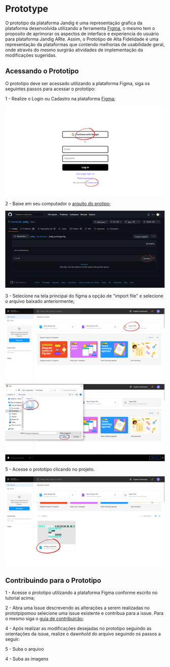 # Prototype

O prototipo da plataforma Jandig é uma representação grafica da plataforma desenvolvida utilizando a ferramenta [Figma](https://www.figma.com/downloads/), o mesmo tem o proposito de aprimorar os aspectos de interface e experiencia do usuário para plataforma Jandig ARte. Assim, o Prototipo de Alta Fidelidade é uma representação da plataformas que contendo melhorias de usabilidade geral, onde através do mesmo surgirão atividades de implementação da modificações sugeridas.


## Acessando o Prototipo
O prototipo deve ser acessado utilizando a plataforma Figma, siga os seguintes passos para acessar o prototipo:

1 - Realize o Login ou Cadastro na plataforma [Figma](https://www.figma.com/login);

![figma-login](./images/figma-login.PNG)

2 - Baixe em seu computador o [arquito do protipo](https://github.com/memeLab/Jandig/blob/develop/docs/jandig_prototype.fig);

![prototype-file-downhold](./images/prototype-file-downhold.PNG)

3 - Selecione na tela principal do figma a opção de "import file" e selecione o arquivo baixado anteriormente;

![figma-home](./images/figma-home.PNG)

![figma-upload-file](./images/figma-upload-file.PNG)

5 - Acesse o prototipo clicando no projeto.

![open-prototype](./images/open-prototype.PNG)


## Contribuindo para o Prototipo

1 - Acesse o prototipo utilizando a plataforma Figma conforme escrito no tutorial acima;

2 - Abra uma Issue descrevendo as alterações a serem realizadas no prototpipomou selecione uma issue existente e contribua para a issue. Para o mesmo siga o [guia de contribuição](https://github.com/memeLab/ARte/blob/master/.github/CONTRIBUTING.md);

4 - Após realizar as modificações desejadas no prototipo seguindo as orientações da issue, realize o dawnhold do arquivo seguindo os passos a seguir:

5 - Suba o arquivo 

4 - Suba as imagens

